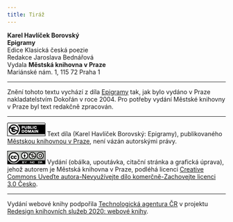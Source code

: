 ```yaml
---
title: Tiráž
---
```


**Karel Havlíček Borovský**  
**Epigramy**  
Edice Klasická česká poezie  
Redakce Jaroslava Bednářová  
Vydala **Městská knihovna v Praze**  
Mariánské nám. 1, 115 72 Praha 1  
[^1]: Definitio disciplinaris – věroučná definice.  
[^2]: Perfectibilitas fidei catholicae – dokonalost katolické víry.  
[^3]: Aus ihren Werken werder ihr sie erkennen – podle jejích skutků poznáte ji.  
[^4]: Demonstratio miraculorum – důkaz zázraků.  
[^5]: Ecclesia militans – církev bojující.  
[^6]: Evangelium sophisticum – sofistikované, chytrácké evangelium.  
[^7]: Societas Jesu – Tovaryšstvo Ježíšovo.  
[^8]: Vetus testamentum praefiguravit Novum – Starý zákon, předobraz Nového.  
[^9]: Erdengötter – zemští bohové.  
[^10]: Oberstlandesamtsprojekt – návrh nejvyššího zemského úřadu.  
[^11]: Ins Stammbuch Sr Hochgeboren – do památníku Jeho Výsosti.  
[^12]: Figura inversionis – způsob obratu.  
[^13]: Ius regale – panovnické právo.  
[^14]: _Professor iuris examinans dicit –_ Zkoušející profesor práva praví.  
[^15]: _Studiosus respondens dicit –_Odpovídající student praví.  
[^16]: Verba docent, exempla trahunt – slova poučují, příklady táhnou.  
[^17]: Antigall – rozuměj Gall = Havel (Havlíčkův pseudonym).  
[^18]: Triplex immaculatio – trojnásobná neposkvrněnost.  
[^19]: Umgang mit Menschen – styk s lidmi.  
[^20]: Beata Virgo Maria jesuitis salutem – Blahoslavená Panna Maria pozdravuje jezuity.  
[^21]: Les Bohémiens et les Caraïbes – Cikáni a moderní Karibové (indiánští lidojedi).  
[^22]: Landtag – zemský sněm.  
[^23]: Comparatio a maiori ad minus – přirovnání většího k menšímu.  
[^24]: _Kollarus_, poeta magnus nec non philantropus slavicus – Kollár, velký básník a slovanský. Lidumil.  
[^25]: _Gallus Borovianus_, qui habet malum cor – Havel Borovský, který má špatné srdce.  
[^26]: **Kollarus** oculos sursum tollit et dicit rimum – Kollár zvedne oči vzhůru a říká rým.  
[^27]: **Gallus procurrit** in scenam et despicienter dicit rimum – Havel vyběhne na scénu a s pohrdáním říká rým.  
[^28]: Initium sapientiae – počátek moudrosti.  
[^29]: Ex ungue leonem – podle drápu poznáš lva.  
[^30]: Versus memoriales  – verše k zapamatování.  
V MKP 2. elektronické vydání z 29. 9. 2022.

***

Znění tohoto textu vychází z díla [Epigramy](https://search.mlp.cz/cz/titul/epigramy/2396252/) tak, jak bylo vydáno v Praze nakladatelstvím Dokořán v roce 2004. Pro potřeby vydání Městské knihovny v Praze byl text redakčně zpracován.

***

[![0](./resources/image001.jpg)](http://creativecommons.org/publicdomain/mark/1.0/deed.cs)
Text díla (Karel Havlíček Borovský: Epigramy), publikovaného [Městskou knihovnou v Praze](https://www.mlp.cz/cz/), není vázán autorskými právy.

[![0](./resources/image002.jpg)](http://creativecommons.org/licenses/by-nc-sa/3.0/cz/)
Vydání (obálka, upoutávka, citační stránka a grafická úprava), jehož autorem je Městská knihovna v Praze, podléhá licenci [Creative Commons Uveďte autora-Nevyužívejte dílo komerčně-Zachovejte licenci 3.0 Česko](https://creativecommons.org/licenses/by-nc-sa/3.0/cz/).

***

Vydání webové knihy podpořila [Technologická agentura ČR](https://www.tacr.cz/) v projektu [Redesign knihovních služeb 2020: webové knihy](https://starfos.tacr.cz/cs/project/TL04000391).